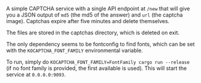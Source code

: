 A simple CAPTCHA service with a single API endpoint at `/new` that will give you a JSON output of `md5` (the md5 of the answer)
and `url` (the captcha image). Captchas expire after five minutes and delete themselves.

The files are stored in the captchas directory, which is deleted on exit.

The only dependency seems to be fontconfig to find fonts,
which can be set with the `KOCAPTCHA_FONT_FAMILY` environmental variable.

To run, simply do `KOCAPTCHA_FONT_FAMILY=FontFamily cargo run --release` (if no font family is provided, the first available is used).
This will start the service at `0.0.0.0:9093`.
